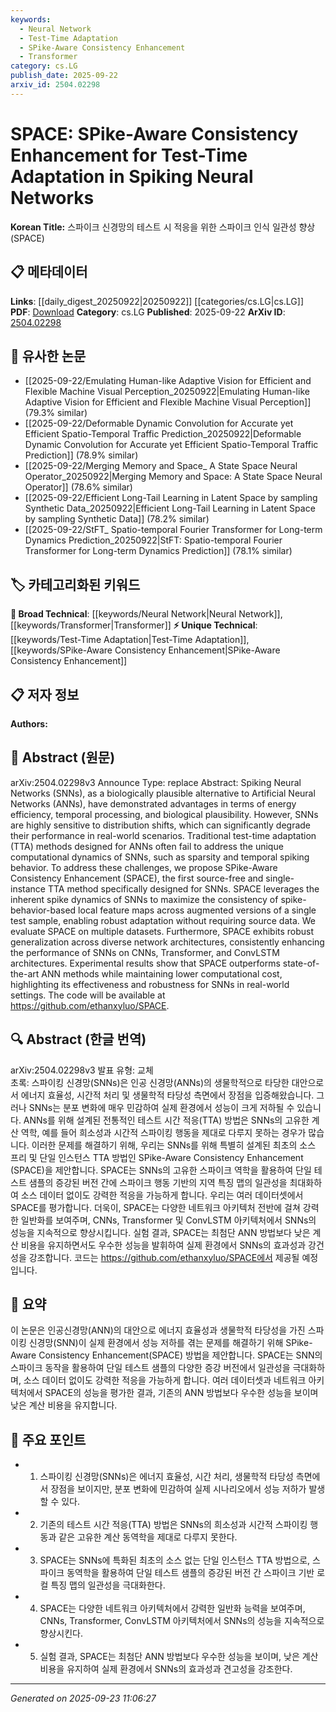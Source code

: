 ```yaml
---
keywords:
  - Neural Network
  - Test-Time Adaptation
  - SPike-Aware Consistency Enhancement
  - Transformer
category: cs.LG
publish_date: 2025-09-22
arxiv_id: 2504.02298
---
```


<!-- KEYWORD_LINKING_METADATA:
{
  "processed_timestamp": "2025-09-23T11:06:27.978853",
  "vocabulary_version": "1.0",
  "selected_keywords": [
    "Neural Network",
    "Test-Time Adaptation",
    "SPike-Aware Consistency Enhancement",
    "Transformer"
  ],
  "rejected_keywords": [],
  "similarity_scores": {
    "Neural Network": 0.78,
    "Test-Time Adaptation": 0.79,
    "SPike-Aware Consistency Enhancement": 0.81,
    "Transformer": 0.77
  },
  "extraction_method": "AI_prompt_based",
  "budget_applied": true,
  "candidates_json": {
    "candidates": [
      {
        "surface": "Spiking Neural Networks",
        "canonical": "Neural Network",
        "aliases": [
          "SNN",
          "Spiking Networks"
        ],
        "category": "broad_technical",
        "rationale": "Links to the broader category of neural networks, providing context for biological plausibility and energy efficiency.",
        "novelty_score": 0.45,
        "connectivity_score": 0.88,
        "specificity_score": 0.65,
        "link_intent_score": 0.78
      },
      {
        "surface": "Test-Time Adaptation",
        "canonical": "Test-Time Adaptation",
        "aliases": [
          "TTA"
        ],
        "category": "unique_technical",
        "rationale": "Represents a unique approach specific to adapting models during testing, relevant for SNNs.",
        "novelty_score": 0.68,
        "connectivity_score": 0.72,
        "specificity_score": 0.82,
        "link_intent_score": 0.79
      },
      {
        "surface": "SPike-Aware Consistency Enhancement",
        "canonical": "SPike-Aware Consistency Enhancement",
        "aliases": [
          "SPACE"
        ],
        "category": "unique_technical",
        "rationale": "A novel method specifically designed for SNNs, highlighting its unique approach to adaptation.",
        "novelty_score": 0.75,
        "connectivity_score": 0.65,
        "specificity_score": 0.85,
        "link_intent_score": 0.81
      },
      {
        "surface": "Transformer",
        "canonical": "Transformer",
        "aliases": [],
        "category": "broad_technical",
        "rationale": "Connects to a well-known architecture, indicating the method's applicability across different models.",
        "novelty_score": 0.3,
        "connectivity_score": 0.9,
        "specificity_score": 0.6,
        "link_intent_score": 0.77
      }
    ],
    "ban_list_suggestions": [
      "method",
      "performance",
      "experiment"
    ]
  },
  "decisions": [
    {
      "candidate_surface": "Spiking Neural Networks",
      "resolved_canonical": "Neural Network",
      "decision": "linked",
      "scores": {
        "novelty": 0.45,
        "connectivity": 0.88,
        "specificity": 0.65,
        "link_intent": 0.78
      }
    },
    {
      "candidate_surface": "Test-Time Adaptation",
      "resolved_canonical": "Test-Time Adaptation",
      "decision": "linked",
      "scores": {
        "novelty": 0.68,
        "connectivity": 0.72,
        "specificity": 0.82,
        "link_intent": 0.79
      }
    },
    {
      "candidate_surface": "SPike-Aware Consistency Enhancement",
      "resolved_canonical": "SPike-Aware Consistency Enhancement",
      "decision": "linked",
      "scores": {
        "novelty": 0.75,
        "connectivity": 0.65,
        "specificity": 0.85,
        "link_intent": 0.81
      }
    },
    {
      "candidate_surface": "Transformer",
      "resolved_canonical": "Transformer",
      "decision": "linked",
      "scores": {
        "novelty": 0.3,
        "connectivity": 0.9,
        "specificity": 0.6,
        "link_intent": 0.77
      }
    }
  ]
}
-->

# SPACE: SPike-Aware Consistency Enhancement for Test-Time Adaptation in Spiking Neural Networks

**Korean Title:** 스파이크 신경망의 테스트 시 적응을 위한 스파이크 인식 일관성 향상(SPACE)

## 📋 메타데이터

**Links**: [[daily_digest_20250922|20250922]] [[categories/cs.LG|cs.LG]]
**PDF**: [Download](https://arxiv.org/pdf/2504.02298.pdf)
**Category**: cs.LG
**Published**: 2025-09-22
**ArXiv ID**: [2504.02298](https://arxiv.org/abs/2504.02298)

## 🔗 유사한 논문
- [[2025-09-22/Emulating Human-like Adaptive Vision for Efficient and Flexible Machine Visual Perception_20250922|Emulating Human-like Adaptive Vision for Efficient and Flexible Machine Visual Perception]] (79.3% similar)
- [[2025-09-22/Deformable Dynamic Convolution for Accurate yet Efficient Spatio-Temporal Traffic Prediction_20250922|Deformable Dynamic Convolution for Accurate yet Efficient Spatio-Temporal Traffic Prediction]] (78.9% similar)
- [[2025-09-22/Merging Memory and Space_ A State Space Neural Operator_20250922|Merging Memory and Space: A State Space Neural Operator]] (78.6% similar)
- [[2025-09-22/Efficient Long-Tail Learning in Latent Space by sampling Synthetic Data_20250922|Efficient Long-Tail Learning in Latent Space by sampling Synthetic Data]] (78.2% similar)
- [[2025-09-22/StFT_ Spatio-temporal Fourier Transformer for Long-term Dynamics Prediction_20250922|StFT: Spatio-temporal Fourier Transformer for Long-term Dynamics Prediction]] (78.1% similar)

## 🏷️ 카테고리화된 키워드
**🧠 Broad Technical**: [[keywords/Neural Network|Neural Network]], [[keywords/Transformer|Transformer]]
**⚡ Unique Technical**: [[keywords/Test-Time Adaptation|Test-Time Adaptation]], [[keywords/SPike-Aware Consistency Enhancement|SPike-Aware Consistency Enhancement]]

## 📋 저자 정보

**Authors:** 

## 📄 Abstract (원문)

arXiv:2504.02298v3 Announce Type: replace 
Abstract: Spiking Neural Networks (SNNs), as a biologically plausible alternative to Artificial Neural Networks (ANNs), have demonstrated advantages in terms of energy efficiency, temporal processing, and biological plausibility. However, SNNs are highly sensitive to distribution shifts, which can significantly degrade their performance in real-world scenarios. Traditional test-time adaptation (TTA) methods designed for ANNs often fail to address the unique computational dynamics of SNNs, such as sparsity and temporal spiking behavior. To address these challenges, we propose SPike-Aware Consistency Enhancement (SPACE), the first source-free and single-instance TTA method specifically designed for SNNs. SPACE leverages the inherent spike dynamics of SNNs to maximize the consistency of spike-behavior-based local feature maps across augmented versions of a single test sample, enabling robust adaptation without requiring source data. We evaluate SPACE on multiple datasets. Furthermore, SPACE exhibits robust generalization across diverse network architectures, consistently enhancing the performance of SNNs on CNNs, Transformer, and ConvLSTM architectures. Experimental results show that SPACE outperforms state-of-the-art ANN methods while maintaining lower computational cost, highlighting its effectiveness and robustness for SNNs in real-world settings. The code will be available at https://github.com/ethanxyluo/SPACE.

## 🔍 Abstract (한글 번역)

arXiv:2504.02298v3 발표 유형: 교체  
초록: 스파이킹 신경망(SNNs)은 인공 신경망(ANNs)의 생물학적으로 타당한 대안으로서 에너지 효율성, 시간적 처리 및 생물학적 타당성 측면에서 장점을 입증해왔습니다. 그러나 SNNs는 분포 변화에 매우 민감하여 실제 환경에서 성능이 크게 저하될 수 있습니다. ANNs를 위해 설계된 전통적인 테스트 시간 적응(TTA) 방법은 SNNs의 고유한 계산 역학, 예를 들어 희소성과 시간적 스파이킹 행동을 제대로 다루지 못하는 경우가 많습니다. 이러한 문제를 해결하기 위해, 우리는 SNNs를 위해 특별히 설계된 최초의 소스 프리 및 단일 인스턴스 TTA 방법인 SPike-Aware Consistency Enhancement (SPACE)을 제안합니다. SPACE는 SNNs의 고유한 스파이크 역학을 활용하여 단일 테스트 샘플의 증강된 버전 간에 스파이크 행동 기반의 지역 특징 맵의 일관성을 최대화하여 소스 데이터 없이도 강력한 적응을 가능하게 합니다. 우리는 여러 데이터셋에서 SPACE를 평가합니다. 더욱이, SPACE는 다양한 네트워크 아키텍처 전반에 걸쳐 강력한 일반화를 보여주며, CNNs, Transformer 및 ConvLSTM 아키텍처에서 SNNs의 성능을 지속적으로 향상시킵니다. 실험 결과, SPACE는 최첨단 ANN 방법보다 낮은 계산 비용을 유지하면서도 우수한 성능을 발휘하여 실제 환경에서 SNNs의 효과성과 강건성을 강조합니다. 코드는 https://github.com/ethanxyluo/SPACE에서 제공될 예정입니다.

## 📝 요약

이 논문은 인공신경망(ANN)의 대안으로 에너지 효율성과 생물학적 타당성을 가진 스파이킹 신경망(SNN)이 실제 환경에서 성능 저하를 겪는 문제를 해결하기 위해 SPike-Aware Consistency Enhancement(SPACE) 방법을 제안합니다. SPACE는 SNN의 스파이크 동작을 활용하여 단일 테스트 샘플의 다양한 증강 버전에서 일관성을 극대화하며, 소스 데이터 없이도 강력한 적응을 가능하게 합니다. 여러 데이터셋과 네트워크 아키텍처에서 SPACE의 성능을 평가한 결과, 기존의 ANN 방법보다 우수한 성능을 보이며 낮은 계산 비용을 유지합니다.

## 🎯 주요 포인트

- 1. 스파이킹 신경망(SNNs)은 에너지 효율성, 시간 처리, 생물학적 타당성 측면에서 장점을 보이지만, 분포 변화에 민감하여 실제 시나리오에서 성능 저하가 발생할 수 있다.
- 2. 기존의 테스트 시간 적응(TTA) 방법은 SNNs의 희소성과 시간적 스파이킹 행동과 같은 고유한 계산 동역학을 제대로 다루지 못한다.
- 3. SPACE는 SNNs에 특화된 최초의 소스 없는 단일 인스턴스 TTA 방법으로, 스파이크 동역학을 활용하여 단일 테스트 샘플의 증강된 버전 간 스파이크 기반 로컬 특징 맵의 일관성을 극대화한다.
- 4. SPACE는 다양한 네트워크 아키텍처에서 강력한 일반화 능력을 보여주며, CNNs, Transformer, ConvLSTM 아키텍처에서 SNNs의 성능을 지속적으로 향상시킨다.
- 5. 실험 결과, SPACE는 최첨단 ANN 방법보다 우수한 성능을 보이며, 낮은 계산 비용을 유지하여 실제 환경에서 SNNs의 효과성과 견고성을 강조한다.


---

*Generated on 2025-09-23 11:06:27*